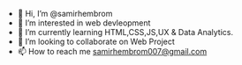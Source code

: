 - 👋 Hi, I’m @samirhembrom
- 👀 I’m interested in web devleopment
- 🌱 I’m currently learning HTML,CSS,JS,UX & Data Analytics.
- 💞️ I’m looking to collaborate on Web Project
- 📫 How to reach me samirhembrom007@gmail.com
<!---
samirhembrom/samirhembrom is a ✨ special ✨ repository because its `README.md` (this file) appears on your GitHub profile.
You can click the Preview link to take a look at your changes.
--->
